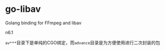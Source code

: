 # go-libav

Golang binding for FFmpeg and libav

n6.1

`av***`目录下是单纯的CGO绑定，而`advance`目录是为方便使用进行二次封装的包

